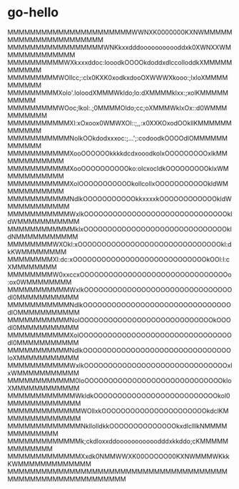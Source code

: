 # go-hello
MMMMMMMMMMMMMMMMMMMMMMWWNXK0000000KXNWMMMMMMMMMMMMMMMMMMMMMM
MMMMMMMMMMMMMMMMMWNKkxxdddooooooooooddxk0XWNXXWMMMMMMMMMMMMM
MMMMMMMMMMWXkxxxddoc:looodkOOOOkdoddxdlccolloddkXMMMMMMMMMMM
MMMMMMMMMWOllcc;:clx0KXK0xodkxdooOXWWWXkooo:;lxloXMMMMMMMMMM
MMMMMMMMMXolo'.loloodXMMMWkldo;lo:dXMMMMklxx:;xolKMMMMMMMMMM
MMMMMMMMMWOoc;lkol:.;0MMMMOldo;cc;oXMMMWklxOx::d0WMMMMMMMMMM
MMMMMMMMMMMXl:xOxoox0WMWXOl::;,,:x0XXKOxodOOkllKMMMMMMMMMMMM
MMMMMMMMMMMNolkOOkdodxxxoc:;...';:codoodkOOOOdlOMMMMMMMMMMMM
MMMMMMMMMMMXooOOOOOOkkkkdcdxooodkolxOOOOOOOOOxlkMMMMMMMMMMMM
MMMMMMMMMMMXooOOOOOOOOOOko:olcxocldkOOOOOOOOOklxWMMMMMMMMMMM
MMMMMMMMMMMXolOOOOOOOOOOOkollcollxOOOOOOOOOOOkldWMMMMMMMMMMM
MMMMMMMMMMMNdlkOOOOOOOOOOOkkxxxxkOOOOOOOOOOOOkldWMMMMMMMMMMM
MMMMMMMMMMMWxlkOOOOOOOOOOOOOOOOOOOOOOOOOOOOOOkldWMMMMMMMMMMM
MMMMMMMMMMMMklxOOOOOOOOOOOOOOOOOOOOOOOOOOOOOOkldNMMMMMMMMMMM
MMMMMMMMWXOkl:xOOOOOOOOOOOOOOOOOOOOOOOOOOOOOOkl:dkKWMMMMMMMM
MMMMMMMMXl:dc:xOOOOOOOOOOOOOOOOOOOOOOOOOOOOkOOl:l:cXMMMMMMMM
MMMMMMMMW0xxccxOOOOOOOOOOOOOOOOOOOOOOOOOOOOOOOo:ox0WMMMMMMMM
MMMMMMMMMMMWxlkOOOOOOOOOOOOOOOOOOOOOOOOOOOOOOOdl0MMMMMMMMMMM
MMMMMMMMMMMNdlkOOOOOOOOOOOOOOOOOOOOOOOOOOOOOOOdlOMMMMMMMMMMM
MMMMMMMMMMMNolOOOOOOOOOOOOOOOOOOOOOOOOOOOOkOOOdl0MMMMMMMMMMM
MMMMMMMMMMMXolOOOOOOOOOOOOOOOOOOOOOOOOOOOOOOOOdl0MMMMMMMMMMM
MMMMMMMMMMMNdlkOOOOOOOOOOOOOOOOOOOOOOOOOOOOOOOloXMMMMMMMMMMM
MMMMMMMMMMMWxlkOOOOOOOOOOOOOOOOOOOOOOOOOOOOOOxlxWMMMMMMMMMMM
MMMMMMMMMMMM0loOOOOOOOOOOOOOOOOOOOOOOOOOOOOOkloXMMMMMMMMMMMM
MMMMMMMMMMMMWkldkOOOOOOOOOOOOOOOOOOOOOOOOOOkol0MMMMMMMMMMMMM
MMMMMMMMMMMMMWOllxkOOOOOOOOOOOOOOOOOOOOOOkdclKMMMMMMMMMMMMMM
MMMMMMMMMMMMMNkllolldkkOOOOOOOOOOOOOOkxdlclllkNMMMMMMMMMMMMM
MMMMMMMMMMMMMk;ckdloxxddooooooooooodddxkkddo;cKMMMMMMMMMMMMM
MMMMMMMMMMMMMXxdk0NMMWWXK00OOOOO00KXNWMMMWKkkKWMMMMMMMMMMMMM
MMMMMMMMMMMMMMMMMMMMMMMMMMMMMMMMMMMMMMMMMMMMMMMMMMMMMMMMMMMM

